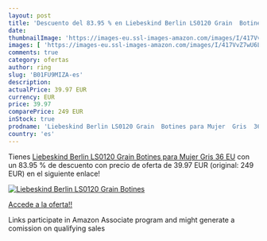 ```yaml
---
layout: post
title: 'Descuento del 83.95 % en Liebeskind Berlin LS0120 Grain  Botines '
date: 
thumbnailImage: 'https://images-eu.ssl-images-amazon.com/images/I/417VvZ7wU6L._SL200_.jpg'
images: [ 'https://images-eu.ssl-images-amazon.com/images/I/417VvZ7wU6L._SL200_.jpg' ]
comments: true
category: ofertas
author: ring
slug: 'B01FU9MIZA-es'
description:
actualPrice: 39.97 EUR
currency: EUR
price: 39.97
comparePrice: 249 EUR
inStock: true
prodname: 'Liebeskind Berlin LS0120 Grain  Botines para Mujer  Gris  36 EU'
country: 'es'
---
```


Tienes [Liebeskind Berlin LS0120 Grain  Botines para Mujer  Gris  36 EU](https://www.amazon.es/dp/B01FU9MIZA/?tag=tolees-21) con un 83.95 % de descuento con precio de oferta de 39.97 EUR (original: 249 EUR) en el siguiente enlace!

[![Liebeskind Berlin LS0120 Grain  Botines ](https://images-eu.ssl-images-amazon.com/images/I/417VvZ7wU6L._SL200_.jpg)](https://www.amazon.es/dp/B01FU9MIZA/?tag=tolees-21)

[Accede a la oferta!!](https://www.amazon.es/dp/B01FU9MIZA/?tag=tolees-21)

Links participate in Amazon Associate program and might generate a comission on qualifying sales


